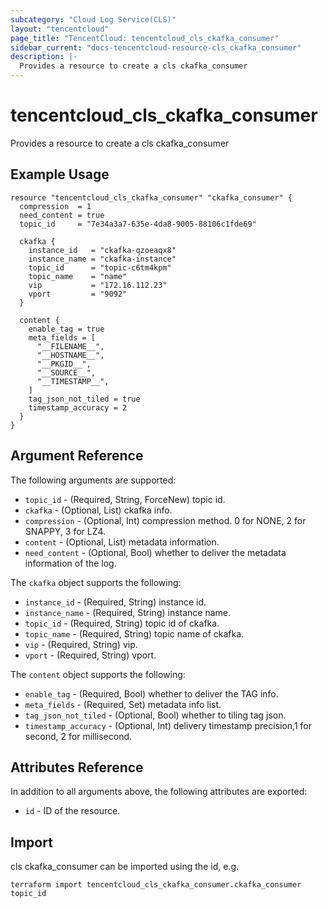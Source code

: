 ```yaml
---
subcategory: "Cloud Log Service(CLS)"
layout: "tencentcloud"
page_title: "TencentCloud: tencentcloud_cls_ckafka_consumer"
sidebar_current: "docs-tencentcloud-resource-cls_ckafka_consumer"
description: |-
  Provides a resource to create a cls ckafka_consumer
---
```


# tencentcloud_cls_ckafka_consumer

Provides a resource to create a cls ckafka_consumer

## Example Usage

```hcl
resource "tencentcloud_cls_ckafka_consumer" "ckafka_consumer" {
  compression  = 1
  need_content = true
  topic_id     = "7e34a3a7-635e-4da8-9005-88106c1fde69"

  ckafka {
    instance_id   = "ckafka-qzoeaqx8"
    instance_name = "ckafka-instance"
    topic_id      = "topic-c6tm4kpm"
    topic_name    = "name"
    vip           = "172.16.112.23"
    vport         = "9092"
  }

  content {
    enable_tag = true
    meta_fields = [
      "__FILENAME__",
      "__HOSTNAME__",
      "__PKGID__",
      "__SOURCE__",
      "__TIMESTAMP__",
    ]
    tag_json_not_tiled = true
    timestamp_accuracy = 2
  }
}
```

## Argument Reference

The following arguments are supported:

* `topic_id` - (Required, String, ForceNew) topic id.
* `ckafka` - (Optional, List) ckafka info.
* `compression` - (Optional, Int) compression method. 0 for NONE, 2 for SNAPPY, 3 for LZ4.
* `content` - (Optional, List) metadata information.
* `need_content` - (Optional, Bool) whether to deliver the metadata information of the log.

The `ckafka` object supports the following:

* `instance_id` - (Required, String) instance id.
* `instance_name` - (Required, String) instance name.
* `topic_id` - (Required, String) topic id of ckafka.
* `topic_name` - (Required, String) topic name of ckafka.
* `vip` - (Required, String) vip.
* `vport` - (Required, String) vport.

The `content` object supports the following:

* `enable_tag` - (Required, Bool) whether to deliver the TAG info.
* `meta_fields` - (Required, Set) metadata info list.
* `tag_json_not_tiled` - (Optional, Bool) whether to tiling tag json.
* `timestamp_accuracy` - (Optional, Int) delivery timestamp precision,1 for second, 2 for millisecond.

## Attributes Reference

In addition to all arguments above, the following attributes are exported:

* `id` - ID of the resource.




## Import

cls ckafka_consumer can be imported using the id, e.g.

```
terraform import tencentcloud_cls_ckafka_consumer.ckafka_consumer topic_id
```

